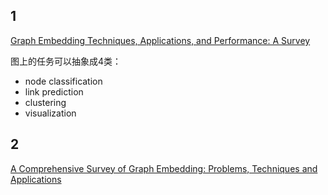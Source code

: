 ## 1
[Graph Embedding Techniques, Applications, and Performance: A Survey](https://arxiv.org/abs/1705.02801)

图上的任务可以抽象成4类：
- node classification
- link prediction
- clustering
- visualization










## 2
[A Comprehensive Survey of Graph Embedding: Problems, Techniques and Applications
](https://arxiv.org/abs/1709.07604)

